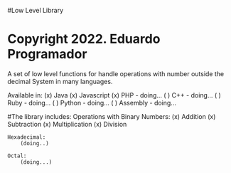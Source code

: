 #Low Level Library
# Copyright 2022. Eduardo Programador

A set of low level functions for handle operations 
with number outside the decimal System in many languages.

Available in:
	(x) Java
	(x) Javascript
	(x) PHP - doing...
	( ) C++ - doing...
	( ) Ruby - doing...
	( ) Python - doing...
	( ) Assembly - doing...

#The library includes:
	Operations with Binary Numbers:
		(x) Addition
		(x) Subtraction
		(x) Multiplication
		(x) Division

	Hexadecimal:
		(doing..) 

	Octal:
		(doing...)




	



